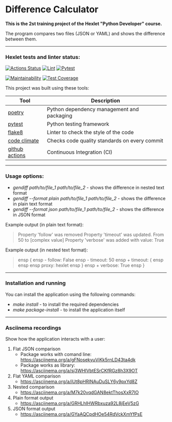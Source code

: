 # Difference Calculator

**This is the 2st training project of the Hexlet "Python Developer" course.**

The program compares two files (JSON or YAML) and shows the difference between them.

---
### Hexlet tests and linter status:
[![Actions Status](https://github.com/Andrey-Volkovitskiy/python-project-50/workflows/hexlet-check/badge.svg)](https://github.com/Andrey-Volkovitskiy/python-project-50/actions)    [![Lint](https://github.com/Andrey-Volkovitskiy/python-project-50/actions/workflows/flake8_linter.yml/badge.svg)](https://github.com/Andrey-Volkovitskiy/python-project-50/actions/workflows/flake8_linter.yml)    [![Pytest](https://github.com/Andrey-Volkovitskiy/python-project-50/actions/workflows/pytest.yml/badge.svg)](https://github.com/Andrey-Volkovitskiy/python-project-50/actions/workflows/pytest.yml)

[![Maintainability](https://api.codeclimate.com/v1/badges/40dae7224b36f362b81f/maintainability)](https://codeclimate.com/github/Andrey-Volkovitskiy/python-project-50/maintainability)    [![Test Coverage](https://api.codeclimate.com/v1/badges/40dae7224b36f362b81f/test_coverage)](https://codeclimate.com/github/Andrey-Volkovitskiy/python-project-50/test_coverage)


This project was built using these tools:

| Tool                                                                        | Description                                             |
|-----------------------------------------------------------------------------|---------------------------------------------------------|
| [poetry](https://poetry.eustace.io/)                                        | Python dependency management and packaging  |
| [pytest](https://docs.pytest.org/)               | Python testing framework |
| [flake8](https://flake8.pycqa.org/)               | Linter to check the style of the code |
| [code climate](https://codeclimate.com/)               | Checks code quality standards on every commit |
| [github actions](https://github.com/features/actions)               | Continuous Integration (CI) |


---
### Usage options:

- *gendiff path/to/file_1 path/to/file_2* - shows the difference in nested text format
- *gendiff --format plain path/to/file_1 path/to/file_2* - shows the difference in plain text format
- *gendiff --format json path/to/file_1 path/to/file_2* - shows the difference in JSON format

Example output (in plain text format):
>   Property 'follow' was removed
>   Property 'timeout' was updated. From 50 to [complex value]
>   Property 'verbose' was added with value: True

Example output (in nested text format):
>  ensp {
>    ensp - follow: False
>    ensp - timeout: 50
>    ensp + timeout: {
>        ensp ensp ensp  proxy: hexlet
>      ensp }
>    ensp + verbose: True
>  ensp }


---
### Installation and running

You can install the application using the following commands:
- *make install* - to install the required dependencies
- *make package-install* - to install the application itself


---
### Asciinema recordings
Show how the application interacts with a user:

1. Flat JSON comparison
    - Package works with comand line: https://asciinema.org/a/gFNosekyuViKk5rnLD43ta4dk
    - Package works as library: https://asciinema.org/a/sj3WHIVbtESrCKfRGz8h3X9OT
2. Flat YAML comparison
    - https://asciinema.org/a/iUt8pHRlNAuDuSLY6y9pxYd8Z
3. Nested comparison
    - https://asciinema.org/a/M7k20vqdGAN8ektThosXxR7IO
4. Plain format output
    - https://asciinema.org/a/GRHLhIHWRbxuza92L8jEeV5zG
5. JSON format output
    - https://asciinema.org/a/GYaAQCpdHOe54RdVckXmYfPsE
